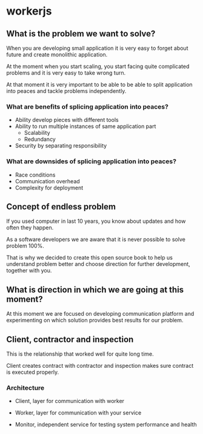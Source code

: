 # workerjs

## What is the problem we want to solve? 

When you are developing small application it is very easy to forget about future and create monolithic application. 

At the moment when you start scaling, you start facing quite complicated problems and it is very easy to take wrong turn. 

At that moment it is very important to be able to be able to split application into peaces and tackle problems independently. 

### What are benefits of splicing application into peaces? 

 * Ability develop pieces with different tools
 * Ability to run multiple instances of same application part
   * Scalability
   * Redundancy
 * Security by separating responsibility

### What are downsides of splicing application into peaces? 

* Race conditions
* Communication overhead
* Complexity for deployment

## Concept of endless problem

If you used computer in last 10 years, you know about updates and how often they happen. 

As a software developers we are aware that it is never possible to solve problem 100%. 

That is why we decided to create this open source book to help us understand problem better and choose direction for further development, together with you. 

## What is direction in which we are going at this moment? 

At this moment we are focused on developing communication platform and experimenting on which solution provides best results for our problem. 

## Client, contractor and inspection

This is the relationship that worked well for quite long time. 

Client creates contract with contractor and inspection makes sure contract is executed properly. 

### Architecture

 * Client, layer for communication with worker

 * Worker, layer for communication with your service

 * Monitor, independent service for testing system performance and health

